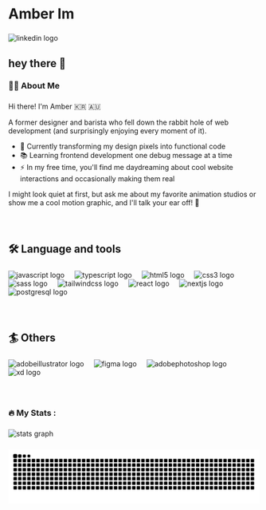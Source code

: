 # Amber Im

###

<div align="left">
  <img src="https://img.shields.io/static/v1?message=LinkedIn&logo=linkedin&label=&color=0077B5&logoColor=white&labelColor=&style=for-the-badge" height="25" alt="linkedin logo"  />
</div>

###

<h2 align="left">hey there 👋</h1>

###

<h3 align="left">👩‍💻  About Me</h3>

###

Hi there! I'm Amber 🇰🇷 🇦🇺

A former designer and barista who fell down the rabbit hole of web development (and surprisingly enjoying every moment of it).

- 🔭 Currently transforming my design pixels into functional code
- 📚 Learning frontend development one debug message at a time
- ⚡ In my free time, you'll find me daydreaming about cool website interactions and occasionally making them real

I might look quiet at first, but ask me about my favorite animation studios or show me a cool motion graphic, and I'll talk your ear off! 🤫

###

<br/>
<h2 align="left">🛠 Language and tools</h3>

###

<div align="left">
  <img src="https://skillicons.dev/icons?i=js" height="40" alt="javascript logo"  />
  <img width="12" />
  <img src="https://skillicons.dev/icons?i=ts" height="40" alt="typescript logo"  />
  <img width="12" />
  <img src="https://skillicons.dev/icons?i=html" height="40" alt="html5 logo"  />
  <img width="12" />
  <img src="https://skillicons.dev/icons?i=css" height="40" alt="css3 logo"  />
  <img width="12" />
  <img src="https://skillicons.dev/icons?i=sass" height="40" alt="sass logo"  />
  <img width="12" />
  <img src="https://skillicons.dev/icons?i=tailwind" height="40" alt="tailwindcss logo"  />
  <img width="12" />
  <img src="https://skillicons.dev/icons?i=react" height="40" alt="react logo"  />
  <img width="12" />
  <img src="https://skillicons.dev/icons?i=nextjs" height="40" alt="nextjs logo"  />
  <img width="12" />
  <img src="https://skillicons.dev/icons?i=postgres" height="40" alt="postgresql logo"  />
</div>

###

<br/>
<h2 align="left">🏄  Others</h3>

###

<div align="left">
  <img src="https://skillicons.dev/icons?i=ai" height="40" alt="adobeillustrator logo"  />
  <img width="12" />
  <img src="https://skillicons.dev/icons?i=figma" height="40" alt="figma logo"  />
  <img width="12" />
  <img src="https://skillicons.dev/icons?i=ps" height="40" alt="adobephotoshop logo"  />
  <img width="12" />
  <img src="https://skillicons.dev/icons?i=xd" height="40" alt="xd logo"  />
</div>

###

<br/>
<h3 align="left">🔥   My Stats :</h3>

###

<div align="left">
  <img src="https://github-readme-stats.vercel.app/api?username=im-amberim&hide_title=true&hide_rank=false&show_icons=true&include_all_commits=true&count_private=true&disable_animations=false&theme=default&locale=en&hide_border=false&order=1" height="150" alt="stats graph"  />
</div>


###

<picture>
  <source media="(prefers-color-scheme: dark)" srcset="https://raw.githubusercontent.com/im-amberim/im-amberim/output/github-snake-dark.svg" />
  <source media="(prefers-color-scheme: light)" srcset="https://raw.githubusercontent.com/im-amberim/im-amberim/output/github-snake-light.svg" />
  <img alt="github-snake" src="https://raw.githubusercontent.com/im-amberim/im-amberim/output/github-snake.svg" />
</picture>

###
